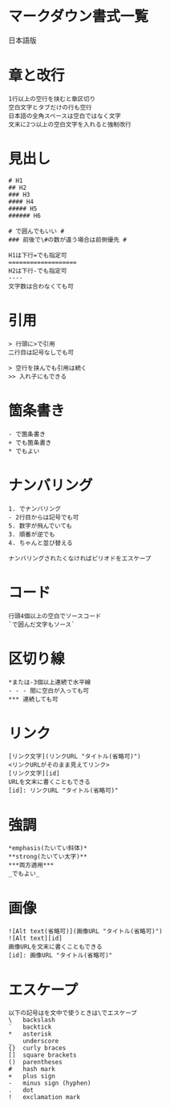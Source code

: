 # マークダウン書式一覧
日本語版

# 章と改行

    1行以上の空行を挟むと章区切り  
    空白文字とタブだけの行も空行  
    日本語の全角スペースは空白ではなく文字  
    文末に2つ以上の空白文字を入れると強制改行

# 見出し

    # H1
    ## H2
    ### H3
    #### H4
    ##### H5
    ###### H6

    # で囲んでもいい #
    ### 前後で\#の数が違う場合は前側優先 #

    H1は下行=でも指定可  
    ===================
    H2は下行-でも指定可
    ----
    文字数は合わなくても可

# 引用

    > 行頭に>で引用  
    二行目は記号なしでも可

    > 空行を挟んでも引用は続く
    >> 入れ子にもできる

# 箇条書き

    - で箇条書き
    + でも箇条書き
    * でもよい

# ナンバリング

    1. でナンバリング
    - 2行目からは記号でも可
    5. 数字が飛んでいても
    3. 順番が逆でも
    4. ちゃんと並び替える

    ナンバリングされたくなければピリオドをエスケープ

# コード

    行頭4個以上の空白でソースコード
    `で囲んだ文字もソース`

# 区切り線

    *または-3個以上連続で水平線
    - - - 間に空白が入っても可
    *** 連続しても可

# リンク

    [リンク文字](リンクURL "タイトル(省略可)")
    <リンクURLがそのまま見えてリンク>
    [リンク文字][id]
    URLを文末に書くこともできる
    [id]: リンクURL "タイトル(省略可)"

# 強調

    *emphasis(たいてい斜体)*
    **strong(たいてい太字)**
    ***両方適用***
    _でもよい_

# 画像

    ![Alt text(省略可)](画像URL "タイトル(省略可)")
    ![Alt text][id]
    画像URLを文末に書くこともできる
    [id]: 画像URL "タイトル(省略可)"

# エスケープ

    以下の記号はを文中で使うときは\でエスケープ
    \   backslash
    `   backtick
    *   asterisk
    _   underscore
    {}  curly braces
    []  square brackets
    ()  parentheses
    #   hash mark
    +	plus sign
    -	minus sign (hyphen)
    .   dot
    !   exclamation mark
